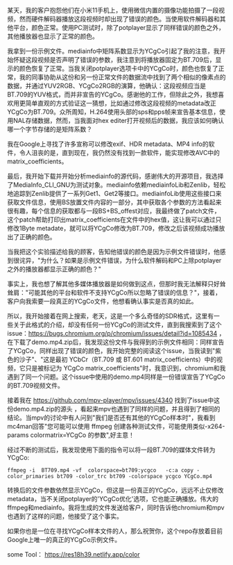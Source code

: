 某天，我的客户抱怨他们在小米11手机上，使用微信内置的摄像功能拍摄了一段视频，然而硬件解码器播放这段视频时却出现了错误的颜色。当使用软件解码器和其他平台，颜色正常。使用PC测试时，除了potplayer显示了同样错误的颜色之外，其他播放器也显示了正常的颜色。

我拿到一份示例文件。mediainfo中矩阵系数显示为YCgCo引起了我的注意，我开始怀疑这段视频是否声明了错误的参数，我注意到将播放器固定为BT.709后，显示的颜色恢复了正常。当我关闭potplayer选项卡中的YCgCo时，颜色也恢复了正常，我的同事协助从这份和另一份正常文件的数据流中找到了两个相似的像素点的数据，并通过YUV2RGB、YCgCo2RGB的演算，他确认：这段视频应当是BT.709的YUV格式，而并非宣告的YCgCo。感谢他的工作，但除此之外，我想喜欢用更简单直观的方式验证这一猜想，比如通过修改这段视频的metadata改正YCgCo为BT.709。众所周知，H.264使用头部的sps和pps帧来宣告基本信息，使用NAL存储数据，然而，当我面对hex editer打开视频后的数据，我应该如何确认哪一个字节存储的是矩阵系数？

我在Google上寻找了许多宣称可以修改exif、HDR metadata、MP4 info的软件，令人沮丧的是，直到现在，我仍然没有找到一款软件，能实现修改AVC中的matrix_coefficients。

最后，我开始下载并开始分析mediainfo的源代码，感谢伟大的开源项目，我选择了MediaInfo_CLI_GNU为测试对象。mediainfo依赖mediainfoLib和Zenlib，轻松地追踪到Zenlib提供了一系列Get1、Get2等接口。mediainfoLib使用这些接口来获取文件信息，使用BS放置文件内容的一部分，其中获取各个参数的方法看起来很有趣，每个信息的获取都与一段BS+BS_offest对应，我最终做了patch文件，这个patch帮助打印出matrix_coefficients在文件中的hex值，这让我可以通过只修改1Byte metadate，就可以将YCgCo修改为BT.709，修改之后该视频成功播放出了正确的颜色。

当我把这个实验描述给我的顾客，告知他错误的颜色是因为示例文件错误时，他感到很诧异，"为什么？如果是示例文件错误，为什么软件解码和PC上除potplayer之外的播放器都显示正确的颜色？"

事实上，我也想了解其他多媒体播放器是如何做到这点，但那时我无法解释只好耸耸肩："可能其他的平台和软件不支持YCgCo所以忽略了错误的信息？"，接着，客户向我索要一段真正的YCgCo文件，他想看确认事实是否真的如此。

所以，我开始接着在网上搜索，老天，这是一个多么奇怪的SDR格式，这里有一些关于此格式的介绍，却没有任何一份YCgCo的测试文件，直到我搜索到了这个issue：https://bugs.chromium.org/p/chromium/issues/detail?id=1085434 ，在下载了demo.mp4.zip后，我发现这份文件与我得到的示例文件相同：同样宣告了YCgCo，同样出现了错误的颜色，我开始完整的阅读这个issue，当我读到"紫色的沙子"、"这是最初 YCbCr（BT.709 或 BT.601 matrix_coefficients）中的视频，它只是被标记为 YCgCo matrix_coefficients"时，我意识到，chromium和我遇到了同一个问题。这个issue中使用的demo.mp4同样是一份错误宣告了YCgCo的BT.709视频文件。

接着我在 https://github.com/mpv-player/mpv/issues/4340 找到了issue中这份demo.mp4.zip的源头 ，看起来mpv也遇到了同样的问题，并且得到了相同的结论。当mpv的讨论中有人问到"我们是否还有其他的YCgCo样本时"，我看到mc4man回答"您可能可以使用 ffmpeg 创建各种测试文件，可能使用类似-x264-params colormatrix=YCgCo 的参数",好主意！

经过不断的测试后，我发现使用下面的指令可以将一段BT.709的媒体文件转为YCgCo:

`ffmpeg -i  BT709.mp4 -vf  colorspace=bt709:ycgco   -c:a copy -color_primaries bt709 -color_trc bt709 -colorspace ycgco YCgCo.mp4`

转换后的文件参数依然显示YCgCo，但这是一份真正的YCgCo，远远不止仅修改metadata，当不关闭potplayer的'YCgCo优化'选项，它也能正确播放。伟大的ffmpeg和mediainfo。我将生成的文件发送给客户，同时告诉他chromium和mpv也遇到了这样的问题，他接受了这个事实。

如果你也是一位在寻找YCgCo样本文件的人，那么祝贺你，这个repo存放着目前Google上唯一的真正的YCgCo示例文件。




some Tool：
https://res18h39.netlify.app/color
